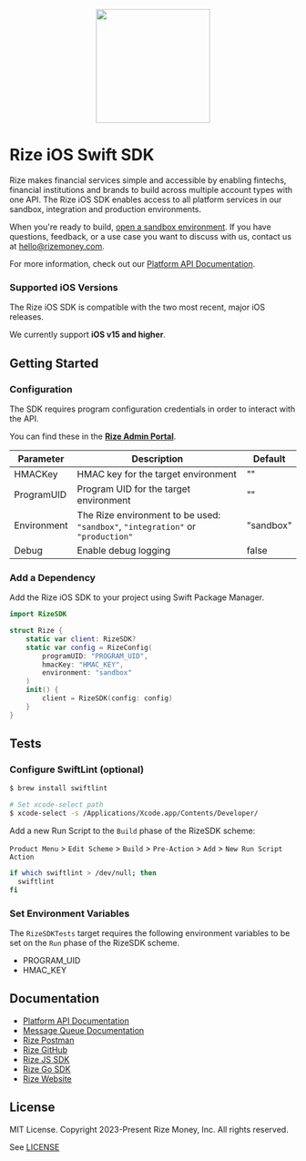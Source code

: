 <p align="center">
  <a href="https://developer.rizefs.com/" target="_blank" align="center">
    <img src="https://cdn.rizefs.com/web-content/logos/rize-github.png" width="200">
  </a>
  <br />
</p>

# Rize iOS Swift SDK

Rize makes financial services simple and accessible by enabling fintechs, financial institutions and brands to build across multiple account types with one API. The Rize iOS SDK enables access to all platform services in our sandbox, integration and production environments.

When you're ready to build, [open a sandbox environment](https://rizefs.com/get-access/). If you have questions, feedback, or a use case you want to discuss with us, contact us at [hello@rizemoney.com](mailto:hello@rizemoney.com).

For more information, check out our [Platform API Documentation](https://developer.rizefs.com/).

### Supported iOS Versions

The Rize iOS SDK is compatible with the two most recent, major iOS releases.

We currently support **iOS v15 and higher**.

## Getting Started

### Configuration

The SDK requires program configuration credentials in order to interact with the API.

You can find these in the [**Rize Admin Portal**](https://admin-sandbox.rizefs.com/).

| Parameter   | Description                                                  | Default   |
| ----------- | ------------------------------------------------------------ | --------- |
| HMACKey     | HMAC key for the target environment | "" |
| ProgramUID  | Program UID for the target environment | "" |
| Environment | The Rize environment to be used:<br> `"sandbox"`, `"integration"` or `"production"` | "sandbox" |
| Debug  | Enable debug logging | false |

### Add a Dependency

Add the Rize iOS SDK to your project using Swift Package Manager.

```swift
import RizeSDK

struct Rize {
	static var client: RizeSDK?
	static var config = RizeConfig(
		programUID: "PROGRAM_UID",
		hmacKey: "HMAC_KEY",
		environment: "sandbox"
	)
	init() {
		client = RizeSDK(config: config)
	}
}
```

## Tests

### Configure SwiftLint (optional)

```sh
$ brew install swiftlint

# Set xcode-select path
$ xcode-select -s /Applications/Xcode.app/Contents/Developer/
```

Add a new Run Script to the `Build` phase of the RizeSDK scheme:

`Product Menu` > `Edit Scheme` > `Build` > `Pre-Action` > `Add` > `New Run Script Action` 

```sh
if which swiftlint > /dev/null; then
  swiftlint
fi
```

### Set Environment Variables

The `RizeSDKTests` target requires the following environment variables to be set on the `Run` phase of the RizeSDK scheme. 

+ PROGRAM_UID
+ HMAC_KEY

## Documentation

* [Platform API Documentation](https://developer.rizefs.com/)
* [Message Queue Documentation](https://developer.rizefs.com/docs/rize-message-queue)
* [Rize Postman](https://www.postman.com/rizemoney/)
* [Rize GitHub](https://github.com/RizeFinance)
* [Rize JS SDK](https://github.com/RizeFinance/rize-js)
* [Rize Go SDK](https://github.com/RizeFinance/rize-go-sdk)
* [Rize Website](https://www.rizemoney.com/)

## License
MIT License. Copyright 2023-Present Rize Money, Inc. All rights reserved.

See [LICENSE](LICENSE)
